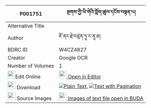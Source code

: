 |P001751|སྔགས་ཀྱི་ཡི་གེའི་ཀློག་ཚུལ་དངོས་བསྟན་པ། 
| --- | --- 
|Alternative Title |
|Author| ཇོ་ནང་རྗེ་བཙུན་ཏཱ་ར་ནཱ་ཐ།
|BDRC ID | W4CZ4827
|Creator | Google OCR
|Number of Volumes| 1
|<img width="25" src="https://img.icons8.com/color/25/000000/edit-property.png">Edit Online| [<img width="25" src="https://avatars.githubusercontent.com/u/45091458?s=200&v=4"> Open in Editor](http://editor.openpecha.org/P001751)
|<img width="25" src="https://img.icons8.com/fluent/48/000000/download-2.png"/>  Download | [![](https://img.icons8.com/color/20/000000/txt.png)Plain Text](https://github.com/Openpecha/P001751/releases/download/v1/ngak_kyi_yige_i_lok_tsul_ngote_plain_P001751.zip), [![](https://img.icons8.com/color/20/000000/txt.png)Text with Pagination](https://github.com/Openpecha/P001751/releases/download/v1/ngak_kyi_yige_i_lok_tsul_ngote_pages_P001751.zip)
|<img width="25" src="https://img.icons8.com/plasticine/100/000000/pictures-folder.png"/>  Source Images | [<img width="25" src="https://library.bdrc.io/icons/BUDA-small.svg"> Images of text file open in BUDA](https://library.bdrc.io/show/bdr:W4CZ4827)